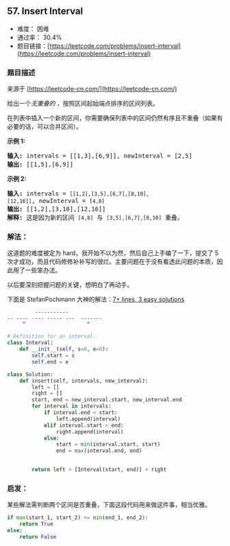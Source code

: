 ## 57. Insert Interval

- 难度： 困难
- 通过率： 30.4%
- 题目链接：[https://leetcode.com/problems/insert-interval](https://leetcode.com/problems/insert-interval)


### 题目描述

来源于 [https://leetcode-cn.com/](https://leetcode-cn.com/)

<p>给出一个<em>无重叠的 ，</em>按照区间起始端点排序的区间列表。</p>

<p>在列表中插入一个新的区间，你需要确保列表中的区间仍然有序且不重叠（如果有必要的话，可以合并区间）。</p>

<p><strong>示例&nbsp;1:</strong></p>

<pre><strong>输入:</strong> intervals = [[1,3],[6,9]], newInterval = [2,5]
<strong>输出:</strong> [[1,5],[6,9]]
</pre>

<p><strong>示例&nbsp;2:</strong></p>

<pre><strong>输入:</strong> intervals = <code>[[1,2],[3,5],[6,7],[8,10],[12,16]]</code>, newInterval = <code>[4,8]</code>
<strong>输出:</strong> [[1,2],[3,10],[12,16]]
<strong>解释:</strong> 这是因为新的区间 <code>[4,8]</code> 与 <code>[3,5],[6,7],[8,10]</code>&nbsp;重叠。
</pre>


### 解法：

这道题的难度被定为 hard，我开始不以为然，然后自己上手编了一下，提交了 5 次才成功，而且代码修修补补写的很烂。主要问题在于没有看透此问题的本质，因此用了一些笨办法。


以后要深刻把握问题的关键，想明白了再动手。


下面是 StefanPochmann 大神的解法：[7+ lines, 3 easy solutions](https://leetcode.com/problems/insert-interval/discuss/21622/7%2B-lines-3-easy-solutions)

```
         -----------
-- ---- ---- ----- ---  -------
     ^                    ^
```

```python
# Definition for an interval.
class Interval:
    def __init__(self, s=0, e=0):
        self.start = s
        self.end = e

class Solution:
    def insert(self, intervals, new_interval):
        left = []
        right = []
        start, end = new_interval.start, new_interval.end
        for interval in intervals:
            if interval.end < start:
                left.append(interval)
            elif interval.start > end:
                right.append(interval)
            else:
                start = min(interval.start, start)
                end = max(interval.end, end)
                

        return left + [Interval(start, end)] + right
```


### 启发：

某些解法需判断两个区间是否重叠，下面这段代码用来做这件事，相当优雅。

```python
if max(start_1, start_2) <= min(end_1, end_2):
    return True
else:
    return False
```